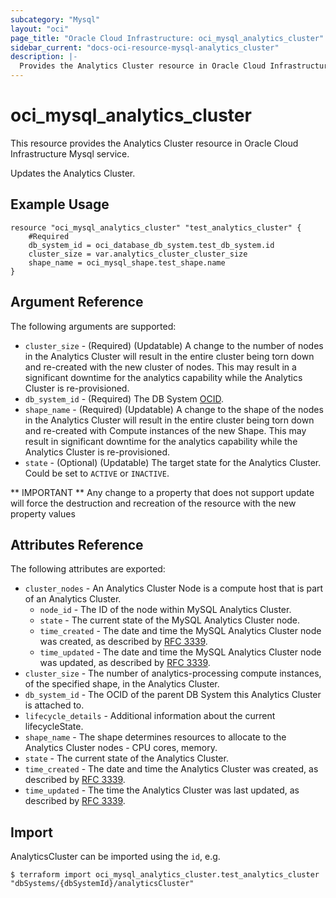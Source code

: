 ```yaml
---
subcategory: "Mysql"
layout: "oci"
page_title: "Oracle Cloud Infrastructure: oci_mysql_analytics_cluster"
sidebar_current: "docs-oci-resource-mysql-analytics_cluster"
description: |-
  Provides the Analytics Cluster resource in Oracle Cloud Infrastructure Mysql service
---
```


# oci_mysql_analytics_cluster
This resource provides the Analytics Cluster resource in Oracle Cloud Infrastructure Mysql service.

Updates the Analytics Cluster.


## Example Usage

```hcl
resource "oci_mysql_analytics_cluster" "test_analytics_cluster" {
	#Required
	db_system_id = oci_database_db_system.test_db_system.id
	cluster_size = var.analytics_cluster_cluster_size
	shape_name = oci_mysql_shape.test_shape.name
}
```

## Argument Reference

The following arguments are supported:

* `cluster_size` - (Required) (Updatable) A change to the number of nodes in the Analytics Cluster will result in the entire cluster being torn down and re-created with the new cluster of nodes. This may result in a significant downtime for the analytics capability while the Analytics Cluster is re-provisioned. 
* `db_system_id` - (Required) The DB System [OCID](https://docs.cloud.oracle.com/iaas/Content/General/Concepts/identifiers.htm).
* `shape_name` - (Required) (Updatable) A change to the shape of the nodes in the Analytics Cluster will result in the entire cluster being torn down and re-created with Compute instances of the new Shape. This may result in significant downtime for the analytics capability while the Analytics Cluster is re-provisioned. 
* `state` - (Optional) (Updatable) The target state for the Analytics Cluster. Could be set to `ACTIVE` or `INACTIVE`. 

** IMPORTANT **
Any change to a property that does not support update will force the destruction and recreation of the resource with the new property values

## Attributes Reference

The following attributes are exported:

* `cluster_nodes` - An Analytics Cluster Node is a compute host that is part of an Analytics Cluster.
	* `node_id` - The ID of the node within MySQL Analytics Cluster.
	* `state` - The current state of the MySQL Analytics Cluster node.
	* `time_created` - The date and time the MySQL Analytics Cluster node was created, as described by [RFC 3339](https://tools.ietf.org/rfc/rfc3339).
	* `time_updated` - The date and time the MySQL Analytics Cluster node was updated, as described by [RFC 3339](https://tools.ietf.org/rfc/rfc3339).
* `cluster_size` - The number of analytics-processing compute instances, of the specified shape, in the Analytics Cluster. 
* `db_system_id` - The OCID of the parent DB System this Analytics Cluster is attached to.
* `lifecycle_details` - Additional information about the current lifecycleState.
* `shape_name` - The shape determines resources to allocate to the Analytics Cluster nodes - CPU cores, memory. 
* `state` - The current state of the Analytics Cluster.
* `time_created` - The date and time the Analytics Cluster was created, as described by [RFC 3339](https://tools.ietf.org/rfc/rfc3339).
* `time_updated` - The time the Analytics Cluster was last updated, as described by [RFC 3339](https://tools.ietf.org/rfc/rfc3339).

## Import

AnalyticsCluster can be imported using the `id`, e.g.

```
$ terraform import oci_mysql_analytics_cluster.test_analytics_cluster "dbSystems/{dbSystemId}/analyticsCluster" 
```

